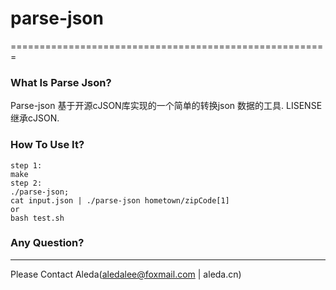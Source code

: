 # parse-json
=======================================================
### What Is Parse Json?
Parse-json 基于开源cJSON库实现的一个简单的转换json
数据的工具.
LISENSE继承cJSON.

### How To Use It?

    step 1:
    make
    step 2:
    ./parse-json;
    cat input.json | ./parse-json hometown/zipCode[1]
    or
    bash test.sh

### Any Question?
-------------------------------------------------------
Please Contact Aleda(aledalee@foxmail.com | aleda.cn)
